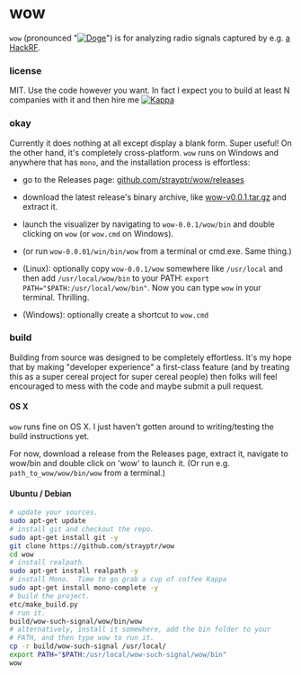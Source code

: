 # wow

`wow` (pronounced "[![Doge](https://git.io/Doge)](//git.io/memes)") is for analyzing radio signals captured by e.g. [a HackRF](https://github.com/mossmann/hackrf).

### license

MIT.  Use the code however you want.  In fact I expect you to build at least N companies with it and then hire me [![Kappa](https://git.io/Kappa)](//git.io/memes)

### okay

Currently it does nothing at all except display a blank form.  Super useful!  On the other hand, it's completely cross-platform. `wow` runs on Windows and anywhere that has `mono`, and the installation process is effortless:

- go to the Releases page: [github.com/strayptr/wow/releases](https://github.com/strayptr/wow/releases)

- download the latest release's binary archive, like [wow-v0.0.1.tar.gz](https://github.com/strayptr/wow/releases/download/v0.0.1-alpha/wow-0.0.1.tar.gz) and extract it.

- launch the visualizer by navigating to `wow-0.0.1/wow/bin` and double clicking on `wow` (or `wow.cmd` on Windows).

- (or run `wow-0.0.01/win/bin/wow` from a terminal or cmd.exe.  Same thing.)

- (Linux): optionally copy `wow-0.0.1/wow` somewhere like `/usr/local` and then add `/usr/local/wow/bin` to your PATH: `export PATH="$PATH:/usr/local/wow/bin"`.  Now you can type `wow` in your terminal.  Thrilling.

- (Windows): optionally create a shortcut to `wow.cmd`

### build

Building from source was designed to be completely effortless.  It's my hope that by making "developer experience" a first-class feature (and by treating this as a super cereal project for super cereal people) then folks will feel encouraged to mess with the code and maybe submit a pull request.

#### OS X

`wow` runs fine on OS X.  I just haven't gotten around to writing/testing the build instructions yet.

For now, download a release from the Releases page, extract it, navigate to wow/bin and double click on 'wow' to launch it.  (Or run e.g. `path_to_wow/wow/bin/wow` from a terminal.)

#### Ubuntu / Debian

```bash
# update your sources.
sudo apt-get update
# install git and checkout the repo.
sudo apt-get install git -y
git clone https://github.com/strayptr/wow
cd wow
# install realpath.
sudo apt-get install realpath -y
# install Mono.  Time to go grab a cup of coffee Kappa
sudo apt-get install mono-complete -y
# build the project.
etc/make_build.py
# run it.
build/wow-such-signal/wow/bin/wow
# alternatively, install it somewhere, add the bin folder to your
# PATH, and then type wow to run it.
cp -r build/wow-such-signal /usr/local/
export PATH="$PATH:/usr/local/wow-such-signal/wow/bin"
wow
```



